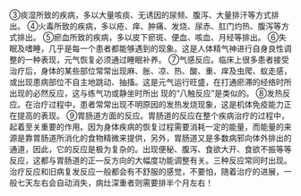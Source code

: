 ③痰湿所致的疾病，多以大量咳痰、无诱因的尿频、腹泻、大量排汗等方式排出。
④火毒所致的疾病，多以疮、痒、肿痛、发烧、尿赤、肛门灼热、腹泻等方式排出。
⑤瘀血所致的疾病，多以皮下瘀斑、便血、咳血、月经等排出。
⑥失眠及嗜睡，几乎是每一个患者都能够遇到的现象。这是人体精气神进行自身良性调整的一种表现，元气恢复必须通过睡眠补养。
⑦气感反应。临床上很多患者接受治疗后，身体的某些部位常常出现麻、胀、凉、热、酸、重、痒及虫爬、蚁走感，或出现患病部位不自主地跳动、抽搐。这是元气运行旺盛，在打通瘀滞的经络时所出现的必然反应，这与练气功或静坐时所出
现的“八触反应”是类似的。
⑧发热反应。在治疗过程中，患者常常出现不明原因的发热发烧现象，这是机体免疫能力正在提高的表现。
⑨胃肠道方面的反应。胃肠道的反应在整个疾病治疗的过程中，起着至关重要的作用。因为身体疾病的恢复过程需要消耗一定的能量，而能量的来源是靠胃肠道所消化的食物精微来提供，另外，胃肠道又是多数病邪向体外排出的通道，因此，它的反应是极为复杂的。出现便秘、腹泻、食欲大开、食欲不振等等反应，这都与胃肠道的正—反方向的大幅度功能调整有关。三种反应常同时出现。治疗反应和旧病复发反应一般都会有不舒服的感觉，不要怕，随着治疗的进展，一般七天左右会自动消失，病灶深重者则需要排半个月左右！
